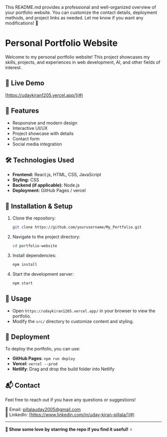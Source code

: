 This README.md provides a professional and well-organized overview of your portfolio website. You can customize the contact details, deployment methods, and project links as needed. Let me know if you want any modifications! 🚀

# Personal Portfolio Website

Welcome to my personal portfolio website! This project showcases my skills, projects, and experiences in web development, AI, and other fields of interest.

## 🚀 Live Demo
[https://udaykiran1205.vercel.app/](#) <!-- Replace # with your actual portfolio link -->

## 📌 Features
- Responsive and modern design
- Interactive UI/UX
- Project showcase with details
- Contact form
- Social media integration


## 🛠️ Technologies Used
- **Frontend:** React.js, HTML, CSS, JavaScript
- **Styling:** CSS
- **Backend (if applicable):** Node.js
- **Deployment:** GitHub Pages  / vercel



## 🚀 Installation & Setup
1. Clone the repository:
   ```sh
   git clone https://github.com/yourusername/My_Portfolio.git
   ```
2. Navigate to the project directory:
   ```sh
   cd portfolio-website
   ```
3. Install dependencies:
   ```sh
   npm install
   ```
4. Start the development server:
   ```sh
   npm start
   ```

## 📜 Usage
- Open `https://udaykiran1205.vercel.app/` in your browser to view the portfolio.
- Modify the `src/` directory to customize content and styling.

## 🚀 Deployment
To deploy the portfolio, you can use:
- **GitHub Pages**: `npm run deploy`
- **Vercel**: `vercel --prod`
- **Netlify**: Drag and drop the build folder into Netlify

## 📬 Contact
Feel free to reach out if you have any questions or suggestions!

📧 Email: pillalauday2005@gmail.com  
🔗 LinkedIn: [https://www.linkedin.com/in/uday-kiran-pillala/](#)  


---

**🌟 Show some love by starring the repo if you find it useful!** ⭐